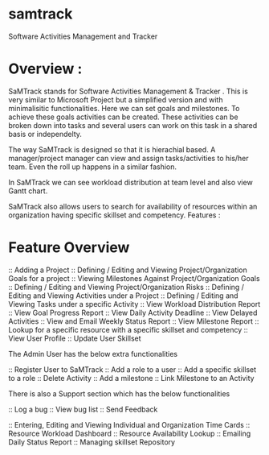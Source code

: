 # samtrack
Software Activities Management and Tracker

Overview :
==========
SaMTrack stands for Software Activities Management & Tracker . This is very similar to Microsoft Project  but a simplified version and with minimalisitic functionalities. Here we can set goals and milestones. To achieve these goals activities can be created. These activities can be broken down into tasks and several users can work on this task in a shared basis or independelty.

The way SaMTrack is designed so that it is hierachial based. A manager/project manager can view and assign tasks/activities to his/her team. Even the roll up happens in a similar fashion.

In SaMTrack we can see workload distribution at team level and also view Gantt chart.

SaMTrack also allows users to search for availability of resources within an organization having specific skillset and competency.
Features :

Feature Overview
================
:: Adding a Project
:: Defining / Editing and Viewing Project/Organization Goals for a project
:: Viewing Milestones Against Project/Organization Goals
:: Defining / Editing and Viewing Project/Organization Risks
:: Defining / Editing and Viewing Activities under a Project
:: Defining / Editing and Viewing Tasks under a specific Activity
:: View Workload Distribution Report
:: View Goal Progress Report
:: View Daily Activity Deadline
:: View Delayed Activities
:: View and Email Weekly Status Report
:: View Milestone Report
:: Lookup for a specific resource with a specific skillset and competency
:: View User Profile
:: Update User Skillset


The Admin User has the below extra functionalities

:: Register User to SaMTrack
:: Add a role to a user
:: Add a specific skillset to a role
:: Delete Activity
:: Add a milestone
:: Link Milestone to an Activity

There is also a Support section which has the below functionalities

:: Log a bug
:: View bug list
:: Send Feedback









:: Entering, Editing and Viewing Individual and Organization Time Cards
:: Resource Workload Dashboard
:: Resource Availability Lookup
:: Emailing Daily Status Report
:: Managing skillset Repository
